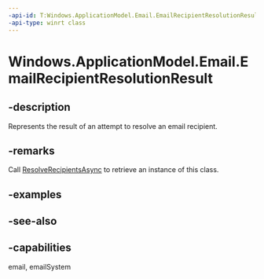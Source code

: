 ```yaml
---
-api-id: T:Windows.ApplicationModel.Email.EmailRecipientResolutionResult
-api-type: winrt class
---
```


<!-- Class syntax.
public class EmailRecipientResolutionResult : Windows.ApplicationModel.Email.IEmailRecipientResolutionResult, Windows.ApplicationModel.Email.IEmailRecipientResolutionResult2
-->

# Windows.ApplicationModel.Email.EmailRecipientResolutionResult

## -description
Represents the result of an attempt to resolve an email recipient.

## -remarks
Call [ResolveRecipientsAsync](emailmailbox_resolverecipientsasync_1555064140.md) to retrieve an instance of this class.

## -examples

## -see-also

## -capabilities
email, emailSystem
